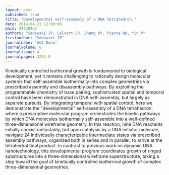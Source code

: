 ```yaml
---
layout: post
published: true
title: "Developmental self-assembly of a DNA tetrahedron."
date: 2014-04-22 12:00:00
pmid: 24720462
authors: "Sadowski JP, Calvert CR, Zhang DY, Pierce NA, Yin P"
firstauthor: "Sadowski JP"
journalname: "ACS Nano"
journalvolume: 8
journalissue: 4
journalpages: 3251-9
---
```


Kinetically controlled isothermal growth is fundamental to biological development, yet it remains challenging to rationally design molecular systems that self-assemble isothermally into complex geometries via prescribed assembly and disassembly pathways. By exploiting the programmable chemistry of base pairing, sophisticated spatial and temporal control have been demonstrated in DNA self-assembly, but largely as separate pursuits. By integrating temporal with spatial control, here we demonstrate the "developmental" self-assembly of a DNA tetrahedron, where a prescriptive molecular program orchestrates the kinetic pathways by which DNA molecules isothermally self-assemble into a well-defined three-dimensional wireframe geometry. In this reaction, nine DNA reactants initially coexist metastably, but upon catalysis by a DNA initiator molecule, navigate 24 individually characterizable intermediate states via prescribed assembly pathways, organized both in series and in parallel, to arrive at the tetrahedral final product. In contrast to previous work on dynamic DNA nanotechnology, this developmental program coordinates growth of ringed substructures into a three-dimensional wireframe superstructure, taking a step toward the goal of kinetically controlled isothermal growth of complex three-dimensional geometries.

